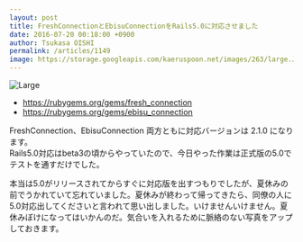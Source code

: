 ```yaml
---
layout: post
title: FreshConnectionとEbisuConnectionをRails5.0に対応させました
date: 2016-07-20 00:18:00 +0900
author: Tsukasa OISHI
permalink: /articles/1149
image: https://storage.googleapis.com/kaeruspoon.net/images/263/large.JPG?1468941523
---
```



![Large](https://storage.googleapis.com/kaeruspoon.net/images/263/large.JPG?1468941523)  

- https://rubygems.org/gems/fresh_connection  
- https://rubygems.org/gems/ebisu_connection  

FreshConnection、EbisuConnection 両方ともに対応バージョンは 2.1.0 になります。  
Rails5.0対応はbeta3の頃からやっていたので、今日やった作業は正式版の5.0でテストを通すだけでした。  

本当は5.0がリリースされてからすぐに対応版を出すつもりでしたが、夏休みの前でうかれていて忘れていました。夏休みが終わって帰ってきたら、同僚の人に5.0対応出してくださいと言われて思い出しました。いけませんいけません。夏休みぼけになってはいかんのだ。気合いを入れるために脈絡のない写真をアップしておきます。  

